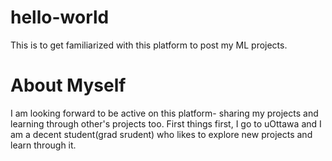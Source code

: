 # hello-world
This is to get familiarized with this platform to post my ML projects.

# About Myself

I am looking forward to be active on this platform- sharing my projects and learning through other's projects too. First things first, I go to uOttawa and I am a decent student(grad srudent) who likes to explore new projects and learn through it. 

